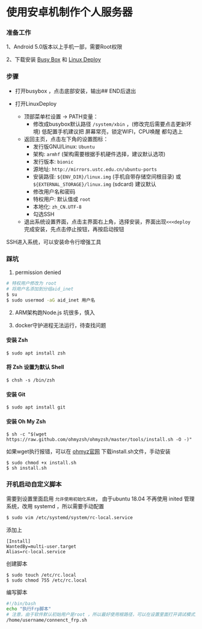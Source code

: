# 使用安卓机制作个人服务器

### 准备工作
1、Android 5.0版本以上手机一部，需要Root权限

2、下载安装 [Busy Box](https://github.com/meefik/busybox/releases) 和 [Linux Deploy](https://github.com/meefik/linuxdeploy/releases)

### 步骤
+ 打开busybox ，点击底部安装，输出## END后退出

+ 打开LinuxDeploy
    + 顶部菜单栏设置 -> PATH变量：
        + 修改成busybox默认路径 `/system/xbin` ，(修改完后需要点击更新环境) 低配置手机建议把 屏幕常亮，锁定WIFI，CPU唤醒 都勾选上
    + 返回主页，点击左下角的设置图标：
        + 发行版GNU/Linux: `Ubuntu`
        + 架构: `armhf` (架构需要根据手机硬件选择，建议默认选项)
        + 发行版本: `bionic`
        + 源地址: `http://mirrors.ustc.edu.cn/ubuntu-ports`
        + 安装路径: `${ENV_DIR}/linux.img` (手机自带存储空间根目录) 或  `${EXTERNAL_STORAGE}/linux.img` (sdcard)  建议默认
        + 修改用户名和密码
        + 特权用户:  默认值或 `root`
        + 本地化: `zh_CN.UTF-8`
        + 勾选SSH
    + 退出系统设置界面，点击主界面右上角，选择安装，界面出现`<<<deploy` 完成安装，先点击停止按钮，再按启动按钮

SSH进入系统，可以安装命令行增强工具

###  踩坑
1. permission denied 

```bash
# 特权用户修改为 root
# 将用户名添加到分组aid_inet
$ su
$ sudo usermod -aG aid_inet 用户名
```

2. ARM架构跑Node.js 坑很多，慎入

3. docker守护进程无法运行，待查找问题

#### 安装 Zsh
```
$ sudo apt install zsh
```
#### 将 Zsh 设置为默认 Shell
```
$ chsh -s /bin/zsh
```

#### 安装 Git
```
$ sudo apt install git
```

#### 安装 Oh My Zsh
```
$ sh -c "$(wget https://raw.github.com/ohmyzsh/ohmyzsh/master/tools/install.sh -O -)"
```

如果wget执行报错，可以在 [ohmyz官网](https://ohmyz.sh/) 下载install.sh文件，手动安装
```
$ sudo chmod +x install.sh
$ sh install.sh
```

### 开机启动自定义脚本
需要到设置里面启用 `允许使用初始化系统`，
由于ubuntu 18.04 不再使用 inited 管理系统，改用 systemd ，所以需要手动配置
```bash
$ sudo vim /etc/systemd/system/rc-local.service
```
添加上
```
[Install]
WantedBy=multi-user.target
Alias=rc-local.service
```
创建脚本
```
$ sudo touch /etc/rc.local
$ sudo chmod 755 /etc/rc.local
```
编写脚本
```bash
#!/bin/bash
echo "执行Frp脚本"
# 注意，由于软件默认初始用户是root ，所以最好使用根路径，可以在设置里面打开调试模式查看输出日志
/home/username/connenct_frp.sh
```